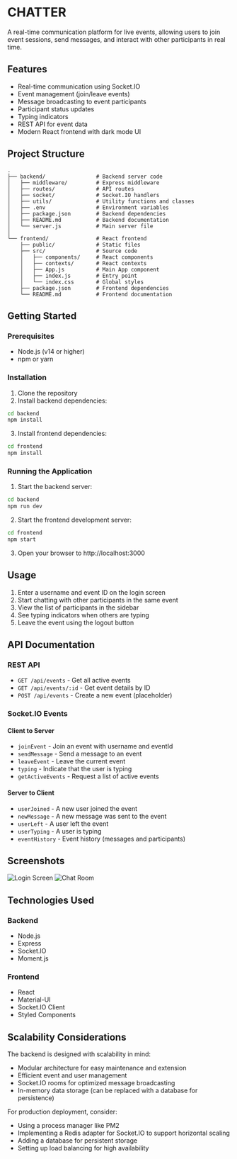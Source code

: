 # CHATTER

A real-time communication platform for live events, allowing users to join event sessions, send messages, and interact with other participants in real time.

## Features

- Real-time communication using Socket.IO
- Event management (join/leave events)
- Message broadcasting to event participants
- Participant status updates
- Typing indicators
- REST API for event data
- Modern React frontend with dark mode UI

## Project Structure

```
.
├── backend/                # Backend server code
│   ├── middleware/         # Express middleware
│   ├── routes/             # API routes
│   ├── socket/             # Socket.IO handlers
│   ├── utils/              # Utility functions and classes
│   ├── .env                # Environment variables
│   ├── package.json        # Backend dependencies
│   ├── README.md           # Backend documentation
│   └── server.js           # Main server file
│
└── frontend/               # React frontend
    ├── public/             # Static files
    ├── src/                # Source code
    │   ├── components/     # React components
    │   ├── contexts/       # React contexts
    │   ├── App.js          # Main App component
    │   ├── index.js        # Entry point
    │   └── index.css       # Global styles
    ├── package.json        # Frontend dependencies
    └── README.md           # Frontend documentation
```

## Getting Started

### Prerequisites

- Node.js (v14 or higher)
- npm or yarn

### Installation

1. Clone the repository
2. Install backend dependencies:

```bash
cd backend
npm install
```

3. Install frontend dependencies:

```bash
cd frontend
npm install
```

### Running the Application

1. Start the backend server:

```bash
cd backend
npm run dev
```

2. Start the frontend development server:

```bash
cd frontend
npm start
```

3. Open your browser to http://localhost:3000

## Usage

1. Enter a username and event ID on the login screen
2. Start chatting with other participants in the same event
3. View the list of participants in the sidebar
4. See typing indicators when others are typing
5. Leave the event using the logout button

## API Documentation

### REST API

- `GET /api/events` - Get all active events
- `GET /api/events/:id` - Get event details by ID
- `POST /api/events` - Create a new event (placeholder)

### Socket.IO Events

#### Client to Server

- `joinEvent` - Join an event with username and eventId
- `sendMessage` - Send a message to an event
- `leaveEvent` - Leave the current event
- `typing` - Indicate that the user is typing
- `getActiveEvents` - Request a list of active events

#### Server to Client

- `userJoined` - A new user joined the event
- `newMessage` - A new message was sent to the event
- `userLeft` - A user left the event
- `userTyping` - A user is typing
- `eventHistory` - Event history (messages and participants)

## Screenshots

![Login Screen](https://example.com/login-screen.png)
![Chat Room](https://example.com/chat-room.png)

## Technologies Used

### Backend

- Node.js
- Express
- Socket.IO
- Moment.js

### Frontend

- React
- Material-UI
- Socket.IO Client
- Styled Components

## Scalability Considerations

The backend is designed with scalability in mind:

- Modular architecture for easy maintenance and extension
- Efficient event and user management
- Socket.IO rooms for optimized message broadcasting
- In-memory data storage (can be replaced with a database for persistence)

For production deployment, consider:

- Using a process manager like PM2
- Implementing a Redis adapter for Socket.IO to support horizontal scaling
- Adding a database for persistent storage
- Setting up load balancing for high availability


